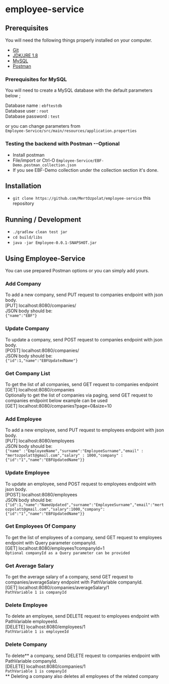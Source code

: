 # employee-service

## Prerequisites

You will need the following things properly installed on your computer.

* [Git](https://git-scm.com/)
* [JDK/JRE 1.8](https://www.oracle.com/tr/java/technologies/javase/javase8-archive-downloads.html)
* [MySQL](https://dev.mysql.com/downloads/mysql/)
* [Postman](https://www.postman.com/downloads/)

### Prerequisites for MySQL

You will need to create a MySQL database with the default parameters below ;

Database name : `ebftestdb`<br />
Database user : `root`<br />
Database password : `test`<br />

or you can change parameters from <br />
`Employee-Service/src/main/resources/application.properties`

### Testing the backend with Postman --Optional
* Install postman
* File/import or Ctrl-O `Employee-Service/EBF-Demo.postman_collection.json`
* If you see EBF-Demo collection under the collection section it's done.

## Installation

* `git clone https://github.com/MertOzpolat/employee-service` this repository

## Running / Development

* `./gradlew clean test jar`
* `cd build/libs`
* `java -jar Employee-0.0.1-SNAPSHOT.jar`

## Using Employee-Service

You can use prepared Postman options or you can simply add yours.

### Add Company
To add a new company, send PUT request to companies endpoint with json body.<br /> 
[PUT] localhost:8080/companies/ <br />JSON body should be: <br /> `{"name":"EBF"}`

### Update Company
To update a company, send POST request to companies endpoint with json body.<br />
[POST] localhost:8080/companies/ <br />JSON body should be: <br />`{"id":1,"name":"EBFUpdatedName"}`

### Get Company List
To get the list of all companies, send GET request to companies endpoint <br/>
[GET] localhost:8080/companies <br />
Optionally to get the list of companies via paging, send GET request to companies endpoint below example can be used<br/>
[GET] localhost:8080/companies?page=0&size=10

### Add Employee
To add a new employee, send PUT request to employees endpoint with json body.<br />
[PUT] localhost:8080/employees <br />JSON body should be: <br /> `{"name" :"EmployeeName","surname":"EmployeeSurname","email" : "mertozpolatt@gmail.com","salary" : 1000,"company" : {"id":"1","name":"EBFUpdatedName"}}`

### Update Employee
To update an employee, send POST request to employees endpoint with json body.<br />
[POST] localhost:8080/employees <br />JSON body should be: <br /> `{"id":1,"name":"NameUpdated","surname":"EmployeeSurname","email":"mertozpolatt@gmail.com","salary":1000,"company":{"id":"1","name":"EBFUpdatedName"}}`

### Get Employees Of Company
To get the list of employees of a company, send GET request to employees endpoint with Query parameter companyId.<br />
[GET] localhost:8080/employees?companyId=1 <br /> `Optional companyId as a Query parameter can be provided`

### Get Average Salary
To get the average salary of a company, send GET request to companies/averageSalary endpoint with PathVariable companyId. <br />
[GET] localhost:8080/companies/averageSalary/1 <br /> `PathVariable 1 is companyId`

### Delete Employee
To delete an employee, send DELETE request to employees endpoint with PathVariable employeeId. <br />
[DELETE] localhost:8080/employees/1 <br /> `PathVariable 1 is employeeId`

### Delete Company
To delete** a company, send DELETE request to companies endpoint with PathVariable companyId. <br />
[DELETE] localhost:8080/companies/1 <br /> `PathVariable 1 is companyId` <br />
** Deleting a company also deletes all employees of the related company